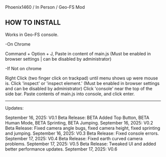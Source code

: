 Phoenix1460 / In Person / Geo-FS Mod

HOW TO INSTALL
-
Works in Geo-FS console.

-On Chrome

Command + Option + J, Paste in content of main.js (Must be enabled in browser settings | can be disabled by administrator) 

-If Not on chrome

Right Click (two finger click on trackpad) until menu shows up were mouse is. Click 'inspect' or 'inspect element.' (Must be enabled in browser settings and can be disabled by administrator) 
Click 'console' near the top of the side bar. Paste contents of main.js into console, and click enter.

---------
Updates:

September 16, 2025: V0.1 Beta Release: BETA Added Top Button, BETA Human Mode, BETA Sprinting, BETA Jumping.
September 16, 2025: V0.2 Beta Release: Fixed camera angle bugs, fixed camera height, fixed sprinting and jumping.
September 16, 2025: V0.3 Beta Release: Fixed console errors.
September 17, 2025: V0.4 Beta Release: Fixed earth curved camera problems.
September 17, 2025: V0.5 Beta Release: Tweaked UI and added better performance updates.
September 17, 2025: V0.6
